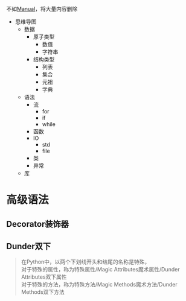 不如[Manual](https://docs.python.org/3/)，将大量内容删除

+ 思维导图
	+ 数据
		+ 原子类型
			+ 数值
			+ 字符串
		+ 结构类型
			+ 列表
			+ 集合
			+ 元祖
			+ 字典
	+ 语法
		+ 流
			+ for
			+ if
			+ while
		+ 函数
		+ IO
			+ std
			+ file
		+ 类
		+ 异常
	+ 库

# 高级语法

## Decorator装饰器

## Dunder双下

>在Python中，以两个下划线开头和结尾的名称是特殊，  
对于特殊的属性，称为特殊属性/Magic Attributes魔术属性/Dunder Attributes双下属性  
对于特殊的方法，称为特殊方法/Magic Methods魔术方法/Dunder Methods双下方法  
